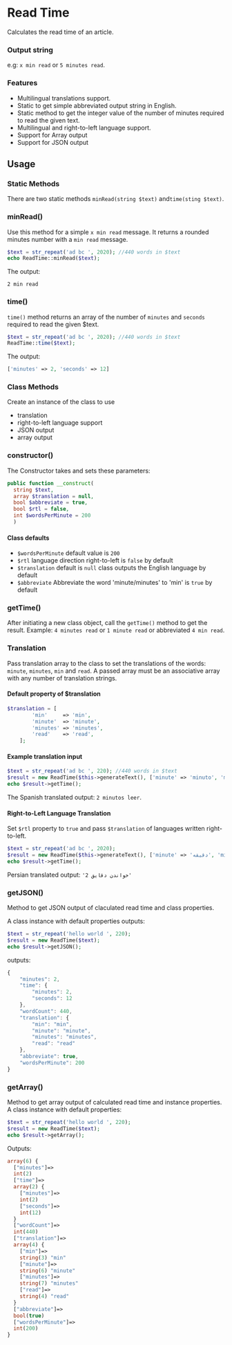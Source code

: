 # Read Time

Calculates the read time of an article.

### Output string
e.g: `x min read` or `5 minutes read`.

### Features
- Multilingual translations support.
- Static to get simple abbreviated output string in English.
- Static method to get the integer value of the number of minutes required to read the given text.
- Multilingual and right-to-left language support.
- Support for Array output
- Support for JSON output

## Usage
### Static Methods

There are two static methods `minRead(string $text)` and`time(sting $text)`.

### minRead()
Use this method for a simple `x min read` message. It returns a rounded minutes number with a `min read` message.

```php
$text = str_repeat('ad bc ', 2020); //440 words in $text
echo ReadTime::minRead($text);
```
The output:

`2 min read`

### time()
`time()` method returns an array of the number of `minutes` and `seconds` required to read the given $text.
```php
$text = str_repeat('ad bc ', 2020); //440 words in $text
ReadTime::time($text);
```
The output:
```php
['minutes' => 2, 'seconds' => 12]
```

### Class Methods
Create an instance of the class to use 
- translation
- right-to-left language support 
- JSON output
- array output

### constructor()
The Constructor takes and sets these parameters:
```php
public function __construct(
  string $text, 
  array $translation = null, 
  bool $abbreviate = true, 
  bool $rtl = false, 
  int $wordsPerMinute = 200
  )
  ```
  #### Class defaults
  - `$wordsPerMinute` default value is `200`
  - `$rtl` language direction right-to-left is `false` by default
  - `$translation` default is `null` class outputs the English language by default
  - `$abbreviate` Abbreviate the word 'minute/minutes' to 'min' is `true` by default

### getTime()
After initiating a new class object, call the `getTime()` method to get the result.
Example:
`4 minutes read` or `1 minute read` or abbreviated `4 min read`.

### Translation
Pass translation array to the class to set the translations of the words: `minute`, `minutes`, `min` and `read`.
A passed array must be an associative array with any number of translation strings.
#### Default property of $translation
```php
$translation = [
        'min'     => 'min',
        'minute'  => 'minute',
        'minutes' => 'minutes',
        'read'    => 'read',
    ];

```
#### Example translation input
```php
$text = str_repeat('ad bc ', 220); //440 words in $text
$result = new ReadTime($this->generateText(), ['minute' => 'minuto', 'minutes' => 'minutos', 'read' => 'leer'], false);
echo $result->getTime();
```
The Spanish translated output: `2 minutos leer`.

#### Right-to-Left Language Translation
Set `$rtl` property to `true` and pass `$translation` of languages written right-to-left.
```php
$text = str_repeat('ad bc ', 2020);
$result = new ReadTime($this->generateText(), ['minute' => 'دقیقه', 'minutes' => 'دقایق', 'read' => 'خواندن'], false, true);
echo $result->getTime();
```
Persian translated output: `'خواندن دقایق 2'`

### getJSON()
Method to get JSON output of claculated read time and class properties.

A class instance with default properties outputs:
```php
$text = str_repeat('hello world ', 220);
$result = new ReadTime($text);
echo $result->getJSON();
```

outputs:
```javascript
{
    "minutes": 2,
    "time": {
        "minutes": 2,
        "seconds": 12
    },
    "wordCount": 440,
    "translation": {
        "min": "min",
        "minute": "minute",
        "minutes": "minutes",
        "read": "read"
    },
    "abbreviate": true,
    "wordsPerMinute": 200
}
```

### getArray()
Method to get array output of calculated read time and instance properties.
A class instance with default properties:
```php
$text = str_repeat('hello world ', 220);
$result = new ReadTime($text);
echo $result->getArray();
```
Outputs:
```php
array(6) {
  ["minutes"]=>
  int(2)
  ["time"]=>
  array(2) {
    ["minutes"]=>
    int(2)
    ["seconds"]=>
    int(12)
  }
  ["wordCount"]=>
  int(440)
  ["translation"]=>
  array(4) {
    ["min"]=>
    string(3) "min"
    ["minute"]=>
    string(6) "minute"
    ["minutes"]=>
    string(7) "minutes"
    ["read"]=>
    string(4) "read"
  }
  ["abbreviate"]=>
  bool(true)
  ["wordsPerMinute"]=>
  int(200)
}
```











